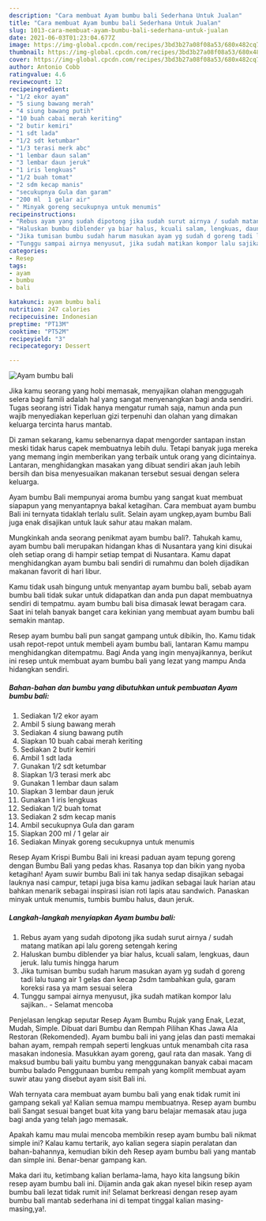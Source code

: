 ```yaml
---
description: "Cara membuat Ayam bumbu bali Sederhana Untuk Jualan"
title: "Cara membuat Ayam bumbu bali Sederhana Untuk Jualan"
slug: 1013-cara-membuat-ayam-bumbu-bali-sederhana-untuk-jualan
date: 2021-06-03T01:23:04.677Z
image: https://img-global.cpcdn.com/recipes/3bd3b27a08f08a53/680x482cq70/ayam-bumbu-bali-foto-resep-utama.jpg
thumbnail: https://img-global.cpcdn.com/recipes/3bd3b27a08f08a53/680x482cq70/ayam-bumbu-bali-foto-resep-utama.jpg
cover: https://img-global.cpcdn.com/recipes/3bd3b27a08f08a53/680x482cq70/ayam-bumbu-bali-foto-resep-utama.jpg
author: Antonio Cobb
ratingvalue: 4.6
reviewcount: 12
recipeingredient:
- "1/2 ekor ayam"
- "5 siung bawang merah"
- "4 siung bawang putih"
- "10 buah cabai merah keriting"
- "2 butir kemiri"
- "1 sdt lada"
- "1/2 sdt ketumbar"
- "1/3 terasi merk abc"
- "1 lembar daun salam"
- "3 lembar daun jeruk"
- "1 iris lengkuas"
- "1/2 buah tomat"
- "2 sdm kecap manis"
- "secukupnya Gula dan garam"
- "200 ml  1 gelar air"
- " Minyak goreng secukupnya untuk menumis"
recipeinstructions:
- "Rebus ayam yang sudah dipotong jika sudah surut airnya / sudah matang matikan api lalu goreng setengah kering"
- "Haluskan bumbu diblender ya biar halus, kcuali salam, lengkuas, daun jeruk. lalu tumis hingga harum"
- "Jika tumisan bumbu sudah harum masukan ayam yg sudah d goreng tadi lalu tuang air 1 gelas dan kecap 2sdm tambahkan gula, garam koreksi rasa ya mam sesuai selera"
- "Tunggu sampai airnya menyusut, jika sudah matikan kompor lalu sajikan.. Selamat mencoba"
categories:
- Resep
tags:
- ayam
- bumbu
- bali

katakunci: ayam bumbu bali 
nutrition: 247 calories
recipecuisine: Indonesian
preptime: "PT13M"
cooktime: "PT52M"
recipeyield: "3"
recipecategory: Dessert

---
```



![Ayam bumbu bali](https://img-global.cpcdn.com/recipes/3bd3b27a08f08a53/680x482cq70/ayam-bumbu-bali-foto-resep-utama.jpg)

Jika kamu seorang yang hobi memasak, menyajikan olahan menggugah selera bagi famili adalah hal yang sangat menyenangkan bagi anda sendiri. Tugas seorang istri Tidak hanya mengatur rumah saja, namun anda pun wajib menyediakan keperluan gizi terpenuhi dan olahan yang dimakan keluarga tercinta harus mantab.

Di zaman  sekarang, kamu sebenarnya dapat mengorder santapan instan meski tidak harus capek membuatnya lebih dulu. Tetapi banyak juga mereka yang memang ingin memberikan yang terbaik untuk orang yang dicintainya. Lantaran, menghidangkan masakan yang dibuat sendiri akan jauh lebih bersih dan bisa menyesuaikan makanan tersebut sesuai dengan selera keluarga. 

Ayam bumbu Bali mempunyai aroma bumbu yang sangat kuat membuat siapapun yang menyantapnya bakal ketagihan. Cara membuat ayam bumbu Bali ini ternyata tidaklah terlalu sulit. Selain ayam ungkep,ayam bumbu Bali juga enak disajikan untuk lauk sahur atau makan malam.

Mungkinkah anda seorang penikmat ayam bumbu bali?. Tahukah kamu, ayam bumbu bali merupakan hidangan khas di Nusantara yang kini disukai oleh setiap orang di hampir setiap tempat di Nusantara. Kamu dapat menghidangkan ayam bumbu bali sendiri di rumahmu dan boleh dijadikan makanan favorit di hari libur.

Kamu tidak usah bingung untuk menyantap ayam bumbu bali, sebab ayam bumbu bali tidak sukar untuk didapatkan dan anda pun dapat membuatnya sendiri di tempatmu. ayam bumbu bali bisa dimasak lewat beragam cara. Saat ini telah banyak banget cara kekinian yang membuat ayam bumbu bali semakin mantap.

Resep ayam bumbu bali pun sangat gampang untuk dibikin, lho. Kamu tidak usah repot-repot untuk membeli ayam bumbu bali, lantaran Kamu mampu menghidangkan ditempatmu. Bagi Anda yang ingin menyajikannya, berikut ini resep untuk membuat ayam bumbu bali yang lezat yang mampu Anda hidangkan sendiri.

<!--inarticleads1-->

##### Bahan-bahan dan bumbu yang dibutuhkan untuk pembuatan Ayam bumbu bali:

1. Sediakan 1/2 ekor ayam
1. Ambil 5 siung bawang merah
1. Sediakan 4 siung bawang putih
1. Siapkan 10 buah cabai merah keriting
1. Sediakan 2 butir kemiri
1. Ambil 1 sdt lada
1. Gunakan 1/2 sdt ketumbar
1. Siapkan 1/3 terasi merk abc
1. Gunakan 1 lembar daun salam
1. Siapkan 3 lembar daun jeruk
1. Gunakan 1 iris lengkuas
1. Sediakan 1/2 buah tomat
1. Sediakan 2 sdm kecap manis
1. Ambil secukupnya Gula dan garam
1. Siapkan 200 ml / 1 gelar air
1. Sediakan  Minyak goreng secukupnya untuk menumis


Resep Ayam Krispi Bumbu Bali ini kreasi paduan ayam tepung goreng dengan Bumbu Bali yang pedas khas. Rasanya top dan bikin yang nyoba ketagihan! Ayam suwir bumbu Bali ini tak hanya sedap disajikan sebagai lauknya nasi campur, tetapi juga bisa kamu jadikan sebagai lauk harian atau bahkan menarik sebagai inspirasi isian roti lapis atau sandwich. Panaskan minyak untuk menumis, tumbis bumbu halus, daun jeruk. 

<!--inarticleads2-->

##### Langkah-langkah menyiapkan Ayam bumbu bali:

1. Rebus ayam yang sudah dipotong jika sudah surut airnya / sudah matang matikan api lalu goreng setengah kering
1. Haluskan bumbu diblender ya biar halus, kcuali salam, lengkuas, daun jeruk. lalu tumis hingga harum
1. Jika tumisan bumbu sudah harum masukan ayam yg sudah d goreng tadi lalu tuang air 1 gelas dan kecap 2sdm tambahkan gula, garam koreksi rasa ya mam sesuai selera
1. Tunggu sampai airnya menyusut, jika sudah matikan kompor lalu sajikan.. - Selamat mencoba


Penjelasan lengkap seputar Resep Ayam Bumbu Rujak yang Enak, Lezat, Mudah, Simple. Dibuat dari Bumbu dan Rempah Pilihan Khas Jawa Ala Restoran (Rekomended). Ayam bumbu bali ini yang jelas dan pasti memakai bahan ayam, rempah rempah seperti lengkuas untuk menambah cita rasa masakan indonesia. Masukkan ayam goreng, gaul rata dan masak. Yang di maksud bumbu bali yaitu bumbu yang menggunakan banyak cabai macam bumbu balado Penggunaan bumbu rempah yang komplit membuat ayam suwir atau yang disebut ayam sisit Bali ini. 

Wah ternyata cara membuat ayam bumbu bali yang enak tidak rumit ini gampang sekali ya! Kalian semua mampu membuatnya. Resep ayam bumbu bali Sangat sesuai banget buat kita yang baru belajar memasak atau juga bagi anda yang telah jago memasak.

Apakah kamu mau mulai mencoba membikin resep ayam bumbu bali nikmat simple ini? Kalau kamu tertarik, ayo kalian segera siapin peralatan dan bahan-bahannya, kemudian bikin deh Resep ayam bumbu bali yang mantab dan simple ini. Benar-benar gampang kan. 

Maka dari itu, ketimbang kalian berlama-lama, hayo kita langsung bikin resep ayam bumbu bali ini. Dijamin anda gak akan nyesel bikin resep ayam bumbu bali lezat tidak rumit ini! Selamat berkreasi dengan resep ayam bumbu bali mantab sederhana ini di tempat tinggal kalian masing-masing,ya!.


